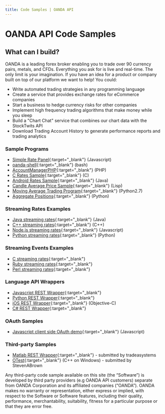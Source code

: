 ```yaml
---
title: Code Samples | OANDA API
---
```


# OANDA API Code Samples

## What can I build?
OANDA is a leading forex broker enabling you to trade over 90 currency pairs, metals, and CFDs. Everything you ask for is live and real-time. The only limit is your imagination. If you have an idea for a product or company built on top of our platform we want to help! You could:

* Write automated trading strategies in any programming language
* Create a service that provides exchange rates for eCommerce companies
* Start a business to hedge currency risks for other companies
* Implement high frequency trading algorithms that make money while you sleep
* Build a "Chart Chat" service that combines our chart data with the StockTwits API
* Download Trading Account History to generate performance reports and trading analytics

### Sample Programs

* [Simple Rate Panel][1]{:target="_blank"} (Javascript)
* [oanda-shell][5]{:target="_blank"} (bash)
* [AccountManagerPHP][6]{:target="_blank"} (PHP)
* [C Rates Sample][7]{:target="_blank"} (C)
* [Android Rates Sample][3]{:target="_blank"} (Java)
* [Candle Average Price Sample][4]{:target="_blank"} (Lisp)
* [Moving Average Trading Program][10]{:target="_blank"} (Python2.7)
* [Aggregate Positions][11]{:target="_blank"} (Python)

### Streaming Rates Examples

* [Java streaming rates][14]{:target="_blank"} (Java)
* [C++ streaming rates][15]{:target="_blank"} (C++)
* [Node.js streaming rates][16]{:target="_blank"} (Javascript)
* [Python streaming rates][17]{:target="_blank"} (Python)

### Streaming Events Examples

* [C streaming rates][20]{:target="_blank"}
* [Ruby streaming rates][21]{:target="_blank"}
* [Perl streaming rates][22]{:target="_blank"}

### Language API Wrappers

* [Javascript REST Wrapper][9]{:target="_blank"}
* [Python REST Wrapper][13]{:target="_blank"}
* [iOS REST Wrapper][8]{:target="_blank"} (Objective-C)
* [C# REST Wrapper][2]{:target="_blank"}

### OAuth Samples

* [Javascript client side OAuth demo][23]{:target="_blank"} (Javascript)

### Third-party Samples

* [Matlab REST Wrapper][18]{:target="_blank"} - submitted by tradeasystems
* [OTest][19]{:target="_blank"} (C++ on Windows) - submitted by StevenABrown


Any third-party code sample available on this site (the “Software”) is developed by third party providers (e.g OANDA API customers) separate from OANDA Corporation and its affiliated companies (“OANDA”). OANDA makes no warranty or representation, either express or implied, with respect to the Software or Software features, including their quality, performance, merchantability, suitability, fitness for a particular purpose or that they are error free.


[1]:https://github.com/oanda/simple-rates-panel
[2]:https://github.com/oanda/CSharpLibAPISample
[3]:https://github.com/oanda/AndroidRatesAPISample
[4]:https://github.com/oanda/cl-restapi-demo
[5]:https://github.com/oanda/oanda-shell
[6]:https://github.com/oanda/AccountManagerPHP
[7]:https://github.com/oanda/CAPISample
[8]:https://github.com/oanda/iOSNetworkingWithOandaApi
[9]:https://github.com/oanda/oandajs
[10]:https://github.com/oanda/py-api-trading
[11]:https://github.com/oanda/py-position-aggregation
[13]:https://github.com/oanda/oandapy
[14]:https://github.com/oanda/java-api-streaming
[15]:https://github.com/oanda/cpp-api-streaming
[16]:https://github.com/oanda/nodejs-api-streaming
[17]:https://github.com/oanda/py-api-streaming
[18]:https://github.com/tradeasystems/MatlabOanda_Wrapper
[19]:https://github.com/StevenABrown/OTest
[20]:https://github.com/oanda/c-api-streaming
[21]:https://github.com/oanda/rb-api-streaming
[22]:https://github.com/oanda/pl-api-streaming
[23]:https://github.com/oanda/js_client_side_oauth_flow


